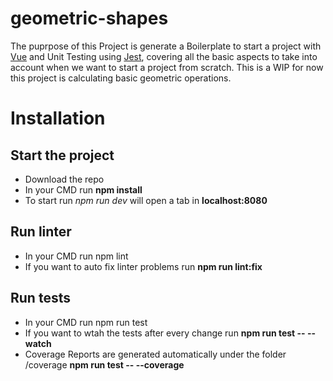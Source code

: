 # geometric-shapes

The puprpose of this Project is generate a Boilerplate to start a project with [Vue](https://www.vuejs.com/)
and Unit Testing using [Jest](https://jestjs.io/),  covering all the basic aspects to take into account when we want to start a project from scratch. This is a WIP for now this project is calculating basic geometric operations.

# Installation 

## Start the project 

- Download the repo
- In your CMD run **npm install**
- To start  run *npm run dev* will open a tab in **localhost:8080**

## Run linter
- In your CMD run npm lint
- If you want to auto fix linter problems run **npm run lint:fix**

## Run tests
- In your CMD run npm run test
- If you want to wtah the tests after every change run **npm run test -- --watch**
- Coverage Reports are generated automatically  under the folder /coverage **npm run test -- --coverage**
